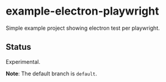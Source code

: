 # example-electron-playwright

Simple example project showing electron test per playwright.

## Status

Experimental.

**Note**: The default branch is `default`.

